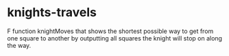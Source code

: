 # knights-travels
F function knightMoves that shows the shortest possible way to get from one square to another by outputting all squares the knight will stop on along the way.
